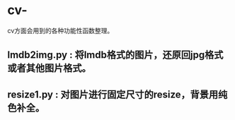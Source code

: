 # cv-
cv方面会用到的各种功能性函数整理。

## lmdb2img.py : 将lmdb格式的图片，还原回jpg格式或者其他图片格式。

## resize1.py : 对图片进行固定尺寸的resize，背景用纯色补全。

